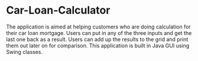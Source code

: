 # Car-Loan-Calculator
The application is aimed at helping customers who are doing calculation for their car loan mortgage. 
Users can put in any of the three inputs and get the last one back as a result. Users can add up the results to the grid and print them out later on for comparison.
This application is built in Java GUI using Swing classes.
